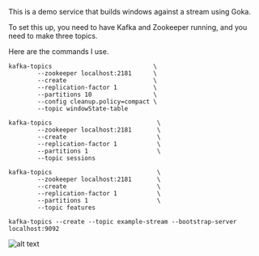 This is a demo service that builds windows against a stream using Goka. 

To set this up, you need to have Kafka and Zookeeper running, and you need to make three topics. 

Here are the commands I use.

```
kafka-topics                            \
        --zookeeper localhost:2181      \
        --create                        \
        --replication-factor 1          \
        --partitions 10                 \
        --config cleanup.policy=compact \
        --topic windowState-table

kafka-topics                             \
        --zookeeper localhost:2181       \
        --create                         \
        --replication-factor 1           \
        --partitions 1                   \
        --topic sessions

kafka-topics                             \
        --zookeeper localhost:2181       \
        --create                         \
        --replication-factor 1           \
        --partitions 1                   \
        --topic features

kafka-topics --create --topic example-stream --bootstrap-server localhost:9092
```


![alt text](https://github.com/mikedewar/aggregator/raw/master/diag.png "swimlanes diagram")



